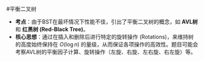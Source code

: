 #平衡二叉树
* **考点**：由于BST在最坏情况下性能不佳，引出了平衡二叉树的概念，如 **AVL树** 和 **红黑树 (Red-Black Tree)**。
*   **核心思想**：通过在插入和删除后进行特定的旋转操作 (Rotations)，来维持树的高度始终保持在 $O(\log n)$ 的量级，从而保证各项操作的高效性。题目可能会考察AVL树的平衡因子计算、旋转操作（左旋、右旋、左右旋、右左旋）等。
